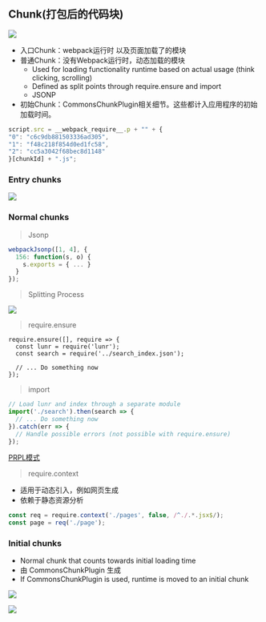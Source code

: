 
## Chunk(打包后的代码块)

![](https://images.weserv.nl/?url=https://upload-images.jianshu.io/upload_images/9249356-565414f969975439.png?imageMogr2/auto-orient/strip%7CimageView2/2/w/1240)
- 入口Chunk：webpack运行时 以及页面加载了的模块
- 普通Chunk：没有Webpack运行时，动态加载的模块
  - Used for loading functionality runtime based on actual usage (think clicking, scrolling)
  - Defined as split points through require.ensure and import
  - JSONP
- 初始Chunk：CommonsChunkPlugin相关细节。这些都计入应用程序的初始加载时间。
```javascript
script.src = __webpack_require__.p + "" + {
"0": "c6c9db881503336ad305",
"1": "f48c218f854d0ed1fc58",
"2": "cc5a3042f68bec8d1148"
}[chunkId] + ".js";
```

### Entry chunks
![](https://images.weserv.nl/?url=https://upload-images.jianshu.io/upload_images/9249356-650d454b041dff2e.png?imageMogr2/auto-orient/strip%7CimageView2/2/w/1240)

### Normal chunks
>Jsonp

```javascript
webpackJsonp([1, 4], {
  156: function(s, o) {
    s.exports = { ... }
  }
});
```
>Splitting Process

![](https://images.weserv.nl/?url=https://upload-images.jianshu.io/upload_images/9249356-2d362fce83c62d96.png?imageMogr2/auto-orient/strip%7CimageView2/2/w/1240)

>require.ensure
```
require.ensure([], require => {
  const lunr = require('lunr');
  const search = require('../search_index.json');

  // ... Do something now
});
```
>import 
```javascript
// Load lunr and index through a separate module
import('./search').then(search => {
  // ... Do something now
}).catch(err => {
  // Handle possible errors (not possible with require.ensure)
});

```
[PRPL模式](https://developers.google.cn/web/fundamentals/performance/prpl-pattern/)

>require.context
- 适用于动态引入，例如网页生成
- 依赖于静态资源分析

```javascript
const req = require.context('./pages', false, /^./.*.jsx$/);
const page = req('./page');
```

### Initial chunks
- Normal chunk that counts towards initial loading time
- 由 CommonsChunkPlugin 生成
- If CommonsChunkPlugin is used, runtime is moved to an initial chunk

![](https://images.weserv.nl/?url=https://upload-images.jianshu.io/upload_images/9249356-c6806901c9eec680.png?imageMogr2/auto-orient/strip%7CimageView2/2/w/1240)



![](https://images.weserv.nl/?url=https://upload-images.jianshu.io/upload_images/9249356-517860e54da7f499.png?imageMogr2/auto-orient/strip%7CimageView2/2/w/1240)

